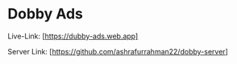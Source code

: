 # Dobby  Ads
Live-Link: [https://dubby-ads.web.app]

Server Link:  [https://github.com/ashrafurrahman22/dobby-server]